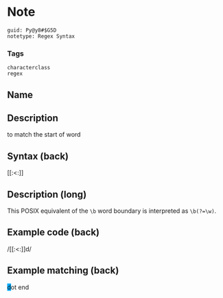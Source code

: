 # Note
```
guid: Py@y8#$G5D
notetype: Regex Syntax
```

### Tags
```
characterclass
regex
```

## Name


## Description
to match the start of word

## Syntax (back)
<div>
  [[:<:]]
</div>

## Description (long)
This POSIX equivalent of the <code>\\b</code> word boundary is
interpreted as <code>\b(?=\w)</code>.

## Example code (back)
<div>
  /[[:<:]]d/
</div>

## Example matching (back)
<span style="background-color: rgb(0, 170, 255);">d</span>ot end
